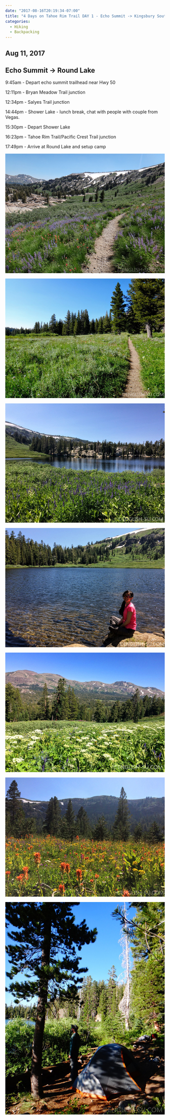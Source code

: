 ```yaml
---
date: "2017-08-16T20:19:34-07:00"
title: "4 Days on Tahoe Rim Trail DAY 1 - Echo Summit -> Kingsbury South"
categories:
  - Hiking
  - Backpacking
---
```

## Aug 11, 2017
## Echo Summit -> Round Lake

9:45am - Depart echo summit trailhead near Hwy 50

12:11pm - Bryan Meadow Trail junction

12:34pm - Salyes Trail junction

14:44pm - Shower Lake - lunch break, chat with people with couple from Vegas.

15:30pm - Depart Shower Lake

16:23pm - Tahoe Rim Trail/Pacific Crest Trail junction

17:49pm - Arrive at Round Lake and setup camp


![Tahoe Rim Trail - Echo Summit to Kingsbury South - 4 days](/img/uploads/trtday1a.jpg)

![Tahoe Rim Trail - Echo Summit to Kingsbury South - 4 days](/img/uploads/trtday1b.jpg)

![Tahoe Rim Trail - Echo Summit to Kingsbury South - 4 days](/img/uploads/trtday1c.jpg)

![Tahoe Rim Trail - Echo Summit to Kingsbury South - 4 days](/img/uploads/trtday1d.jpg)

![Tahoe Rim Trail - Echo Summit to Kingsbury South - 4 days](/img/uploads/trtday1e.jpg)

![Tahoe Rim Trail - Echo Summit to Kingsbury South - 4 days](/img/uploads/trtday1f.jpg)

![Tahoe Rim Trail - Echo Summit to Kingsbury South - 4 days](/img/uploads/trtday1g.jpg)
